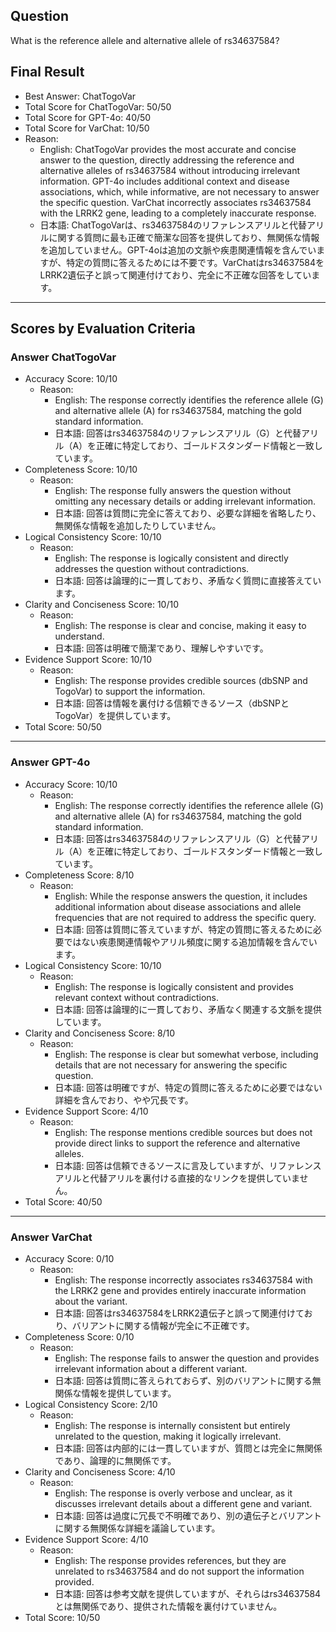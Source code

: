 ## Question

What is the reference allele and alternative allele of rs34637584?

## Final Result

- Best Answer: ChatTogoVar
- Total Score for ChatTogoVar: 50/50
- Total Score for GPT-4o: 40/50
- Total Score for VarChat: 10/50
- Reason:
  - English: ChatTogoVar provides the most accurate and concise answer to the question, directly addressing the reference and alternative alleles of rs34637584 without introducing irrelevant information. GPT-4o includes additional context and disease associations, which, while informative, are not necessary to answer the specific question. VarChat incorrectly associates rs34637584 with the LRRK2 gene, leading to a completely inaccurate response.
  - 日本語: ChatTogoVarは、rs34637584のリファレンスアリルと代替アリルに関する質問に最も正確で簡潔な回答を提供しており、無関係な情報を追加していません。GPT-4oは追加の文脈や疾患関連情報を含んでいますが、特定の質問に答えるためには不要です。VarChatはrs34637584をLRRK2遺伝子と誤って関連付けており、完全に不正確な回答をしています。

---

## Scores by Evaluation Criteria

### Answer ChatTogoVar
- Accuracy Score: 10/10
  - Reason: 
    - English: The response correctly identifies the reference allele (G) and alternative allele (A) for rs34637584, matching the gold standard information.
    - 日本語: 回答はrs34637584のリファレンスアリル（G）と代替アリル（A）を正確に特定しており、ゴールドスタンダード情報と一致しています。
- Completeness Score: 10/10
  - Reason: 
    - English: The response fully answers the question without omitting any necessary details or adding irrelevant information.
    - 日本語: 回答は質問に完全に答えており、必要な詳細を省略したり、無関係な情報を追加したりしていません。
- Logical Consistency Score: 10/10
  - Reason: 
    - English: The response is logically consistent and directly addresses the question without contradictions.
    - 日本語: 回答は論理的に一貫しており、矛盾なく質問に直接答えています。
- Clarity and Conciseness Score: 10/10
  - Reason: 
    - English: The response is clear and concise, making it easy to understand.
    - 日本語: 回答は明確で簡潔であり、理解しやすいです。
- Evidence Support Score: 10/10
  - Reason: 
    - English: The response provides credible sources (dbSNP and TogoVar) to support the information.
    - 日本語: 回答は情報を裏付ける信頼できるソース（dbSNPとTogoVar）を提供しています。
- Total Score: 50/50

---

### Answer GPT-4o
- Accuracy Score: 10/10
  - Reason: 
    - English: The response correctly identifies the reference allele (G) and alternative allele (A) for rs34637584, matching the gold standard information.
    - 日本語: 回答はrs34637584のリファレンスアリル（G）と代替アリル（A）を正確に特定しており、ゴールドスタンダード情報と一致しています。
- Completeness Score: 8/10
  - Reason: 
    - English: While the response answers the question, it includes additional information about disease associations and allele frequencies that are not required to address the specific query.
    - 日本語: 回答は質問に答えていますが、特定の質問に答えるために必要ではない疾患関連情報やアリル頻度に関する追加情報を含んでいます。
- Logical Consistency Score: 10/10
  - Reason: 
    - English: The response is logically consistent and provides relevant context without contradictions.
    - 日本語: 回答は論理的に一貫しており、矛盾なく関連する文脈を提供しています。
- Clarity and Conciseness Score: 8/10
  - Reason: 
    - English: The response is clear but somewhat verbose, including details that are not necessary for answering the specific question.
    - 日本語: 回答は明確ですが、特定の質問に答えるために必要ではない詳細を含んでおり、やや冗長です。
- Evidence Support Score: 4/10
  - Reason: 
    - English: The response mentions credible sources but does not provide direct links to support the reference and alternative alleles.
    - 日本語: 回答は信頼できるソースに言及していますが、リファレンスアリルと代替アリルを裏付ける直接的なリンクを提供していません。
- Total Score: 40/50

---

### Answer VarChat
- Accuracy Score: 0/10
  - Reason: 
    - English: The response incorrectly associates rs34637584 with the LRRK2 gene and provides entirely inaccurate information about the variant.
    - 日本語: 回答はrs34637584をLRRK2遺伝子と誤って関連付けており、バリアントに関する情報が完全に不正確です。
- Completeness Score: 0/10
  - Reason: 
    - English: The response fails to answer the question and provides irrelevant information about a different variant.
    - 日本語: 回答は質問に答えられておらず、別のバリアントに関する無関係な情報を提供しています。
- Logical Consistency Score: 2/10
  - Reason: 
    - English: The response is internally consistent but entirely unrelated to the question, making it logically irrelevant.
    - 日本語: 回答は内部的には一貫していますが、質問とは完全に無関係であり、論理的に無関係です。
- Clarity and Conciseness Score: 4/10
  - Reason: 
    - English: The response is overly verbose and unclear, as it discusses irrelevant details about a different gene and variant.
    - 日本語: 回答は過度に冗長で不明確であり、別の遺伝子とバリアントに関する無関係な詳細を議論しています。
- Evidence Support Score: 4/10
  - Reason: 
    - English: The response provides references, but they are unrelated to rs34637584 and do not support the information provided.
    - 日本語: 回答は参考文献を提供していますが、それらはrs34637584とは無関係であり、提供された情報を裏付けていません。
- Total Score: 10/50